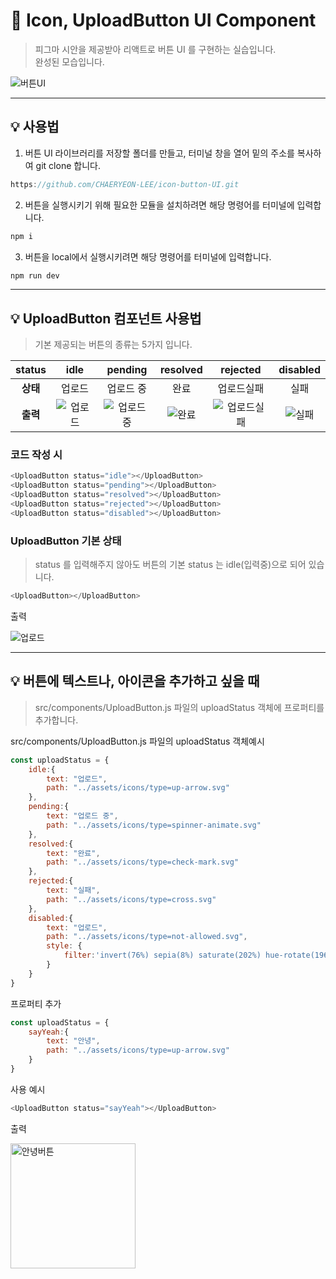 # 🙌 Icon, UploadButton UI Component 

>피그마 시안을 제공받아 리액트로 버튼 UI 를 구현하는 실습입니다. <br>완성된 모습입니다.

![버튼UI](https://user-images.githubusercontent.com/89028068/199477295-c2e02f47-d801-48d2-8e10-43a6911507ec.gif)


---

## 💡 사용법 


1. 버튼 UI 라이브러리를 저장할 폴더를 만들고, 터미널 창을 열어 밑의 주소를 복사하여 git clone 합니다. 

```javascript
https://github.com/CHAERYEON-LEE/icon-button-UI.git
```

2. 버튼을 실행시키기 위해 필요한 모듈을 설치하려면 해당 명령어를 터미널에 입력합니다. 

```javascript
npm i 
```

3. 버튼을 local에서 실행시키려면 해당 명령어를 터미널에 입력합니다.

```javascript
npm run dev
```


---

## 💡 UploadButton 컴포넌트 사용법 


>기본 제공되는 버튼의 종류는 5가지 입니다. 


|**status**|idle|pending|resolved|rejected|disabled|
|:---:|:---:|:---:|:---:|:---:|:---:|
|**상태**|업로드|업로드 중|완료|업로드실패|실패|
|**출력**|![업로드](https://user-images.githubusercontent.com/89028068/199479402-ef43e38c-0cc6-42e3-812b-329ff1f6e098.png)|![업로드중](https://user-images.githubusercontent.com/89028068/199479449-df48e9e7-410d-4bb3-9e2a-82f13060df9d.png)|![완료](https://user-images.githubusercontent.com/89028068/199479484-0f74b97e-29b3-44c1-a30c-2322f0d9e53d.png)|![업로드실패](https://user-images.githubusercontent.com/89028068/199479650-d217b608-e0b1-42ac-951b-9fccde63c35c.png)|![실패](https://user-images.githubusercontent.com/89028068/199479692-c207b79f-9b47-4170-9c0b-5b3aeab7c751.png)|


### 코드 작성 시 

```javascript
<UploadButton status="idle"></UploadButton>
<UploadButton status="pending"></UploadButton>
<UploadButton status="resolved"></UploadButton>
<UploadButton status="rejected"></UploadButton>
<UploadButton status="disabled"></UploadButton>
```


### UploadButton 기본 상태 

>status 를 입력해주지 않아도 버튼의 기본 status 는 idle(입력중)으로 되어 있습니다. 

```javascript
<UploadButton></UploadButton>
```

출력

![업로드](https://user-images.githubusercontent.com/89028068/199479402-ef43e38c-0cc6-42e3-812b-329ff1f6e098.png)


---
## 💡 버튼에 텍스트나, 아이콘을 추가하고 싶을 때 

>src/components/UploadButton.js 파일의 uploadStatus 객체에 프로퍼티를 추가합니다. 



src/components/UploadButton.js 파일의 uploadStatus 객체예시 

```javascript
const uploadStatus = {
    idle:{
        text: "업로드",
        path: "../assets/icons/type=up-arrow.svg"
    },
    pending:{
        text: "업로드 중",
        path: "../assets/icons/type=spinner-animate.svg"
    },
    resolved:{
        text: "완료",
        path: "../assets/icons/type=check-mark.svg"
    },
    rejected:{
        text: "실패",
        path: "../assets/icons/type=cross.svg"
    },
    disabled:{
        text: "업로드",
        path: "../assets/icons/type=not-allowed.svg",
        style: {
            filter:'invert(76%) sepia(8%) saturate(202%) hue-rotate(196deg) brightness(92%) contrast(89%)'
        }
    }
}
```


프로퍼티 추가

```javascript
const uploadStatus = {
    sayYeah:{
        text: "안녕",
        path: "../assets/icons/type=up-arrow.svg"
    }
}
```


사용 예시

```javascript
<UploadButton status="sayYeah"></UploadButton>
```


출력

<img width="200" alt="안녕버튼" src="https://user-images.githubusercontent.com/89028068/199481430-16a9b076-6f23-4079-b18a-b5ef40c37ca1.png">







